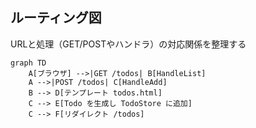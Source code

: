 ## ルーティング図
URLと処理（GET/POSTやハンドラ）の対応関係を整理する

```mermaid
graph TD
    A[ブラウザ] -->|GET /todos| B[HandleList]
    A -->|POST /todos| C[HandleAdd]
    B --> D[テンプレート todos.html]
    C --> E[Todo を生成し TodoStore に追加]
    C --> F[リダイレクト /todos]
```